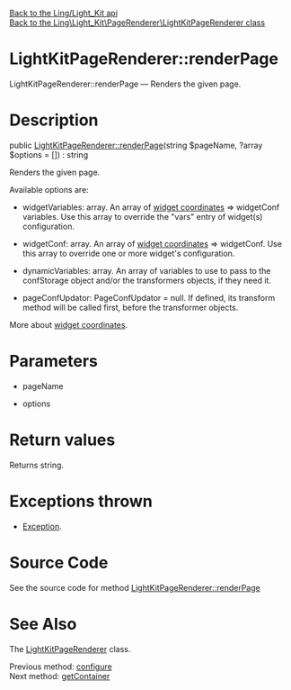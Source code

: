 [Back to the Ling/Light_Kit api](https://github.com/lingtalfi/Light_Kit/blob/master/doc/api/Ling/Light_Kit.md)<br>
[Back to the Ling\Light_Kit\PageRenderer\LightKitPageRenderer class](https://github.com/lingtalfi/Light_Kit/blob/master/doc/api/Ling/Light_Kit/PageRenderer/LightKitPageRenderer.md)


LightKitPageRenderer::renderPage
================



LightKitPageRenderer::renderPage — Renders the given page.




Description
================


public [LightKitPageRenderer::renderPage](https://github.com/lingtalfi/Light_Kit/blob/master/doc/api/Ling/Light_Kit/PageRenderer/LightKitPageRenderer/renderPage.md)(string $pageName, ?array $options = []) : string




Renders the given page.

Available options are:

- widgetVariables: array. An array of [widget coordinates](https://github.com/lingtalfi/Light_Kit/blob/master/doc/pages/conception-notes.md#widget-coordinates) => widgetConf variables. Use this array to override the "vars" entry of widget(s) configuration.
- widgetConf: array. An array of [widget coordinates](https://github.com/lingtalfi/Light_Kit/blob/master/doc/pages/conception-notes.md#widget-coordinates) => widgetConf. Use this array to override one or more widget's configuration.

- dynamicVariables: array. An array of variables to use to pass to the confStorage object and/or the transformers objects, if they need it.
- pageConfUpdator: PageConfUpdator = null. If defined, its transform method will be called first, before the transformer objects.


More about [widget coordinates](https://github.com/lingtalfi/Light_Kit/blob/master/doc/pages/conception-notes.md#widget-coordinates).




Parameters
================


- pageName

    

- options

    


Return values
================

Returns string.


Exceptions thrown
================

- [Exception](http://php.net/manual/en/class.exception.php).&nbsp;







Source Code
===========
See the source code for method [LightKitPageRenderer::renderPage](https://github.com/lingtalfi/Light_Kit/blob/master/PageRenderer/LightKitPageRenderer.php#L154-L248)


See Also
================

The [LightKitPageRenderer](https://github.com/lingtalfi/Light_Kit/blob/master/doc/api/Ling/Light_Kit/PageRenderer/LightKitPageRenderer.md) class.

Previous method: [configure](https://github.com/lingtalfi/Light_Kit/blob/master/doc/api/Ling/Light_Kit/PageRenderer/LightKitPageRenderer/configure.md)<br>Next method: [getContainer](https://github.com/lingtalfi/Light_Kit/blob/master/doc/api/Ling/Light_Kit/PageRenderer/LightKitPageRenderer/getContainer.md)<br>

